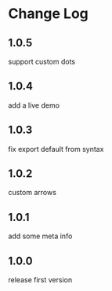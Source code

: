 # Change Log

## 1.0.5

support custom dots

## 1.0.4

add a live demo

## 1.0.3

fix export default from syntax

## 1.0.2

custom arrows

## 1.0.1

add some meta info

## 1.0.0

release first version